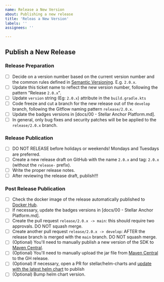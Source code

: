 ```yaml
---
name: Release a New Version
about: Publishing a new release
title: 'Releas a New Version'
labels: ''
assignees: ''

---
```

<!-- Please Follow this checklist before making your release. Thanks! -->

## Publish a New Release
### Release Preparation
- [ ] Decide on a version number based on the current version number and the common rules defined in [Semantic Versioning](https://semver.org). E.g. `2.0.x`.
- [ ] Update this ticket name to reflect the new version number, following the pattern "Release `2.0.x`".
- [ ] Update `version` string (Eg: `2.0.x`) attribute in the `build.gradle.kts`
- [ ] Code freeze and cut a branch for the new release out of the `develop` branch, following the Gitflow naming pattern `release/2.0.x`.
- [ ] Update the badges versions in [docs/00 - Stellar Anchor Platform.md].
- [ ] In general, only bug fixes and security patches will be be applied to the `release/2.0.x` branch.
### Release Publication
- [ ] DO NOT RELEASE before holidays or weekends! Mondays and Tuesdays are preferred.
- [ ] Create a new release draft on GitHub with the name `2.0.x` and tag: `2.0.x` (without the `release-` prefix).
- [ ] Write the proper release notes.
- [ ] After reviewing the release draft, publish!!!
### Post Release Publication
- [ ] Check the docker image of the release automatically published to [Docker Hub](https://hub.docker.com/r/stellar/anchor-platform).
- [ ] If necessary, update the badges versions in [docs/00 - Stellar Anchor Platform.md].
- [ ] Create the pull request `release/2.0.x -> main`: this should require two approvals. DO NOT squash merge.   
- [ ] Create another pull request `release/2.0.x -> develop`: AFTER the release branch is merged with the `main` branch. DO NOT squash merge.
- [ ] (Optional) You'll need to manually publish a new version of the SDK to [Maven Central](https://search.maven.org/search?q=g:org.stellar.anchor-sdk).
- [ ] (Optional) You'll need to manually upload the jar file from [Maven Central](https://search.maven.org/search?q=g:org.stellar.anchor-sdk) to the GH release.
- [ ] (Optional) If necessary, open a PR for stellar/helm-charts and [update with the latest helm chart](https://docs.google.com/document/d/10ujUQZvBCMUyciObQPouxjtlnOdI5OpAz2Pk1LFdDDE) to publish
- [ ] (Optional) Bump helm chart version.
